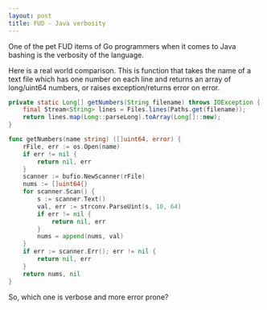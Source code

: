 ```yaml
---
layout: post
title: FUD - Java verbosity
---
```


One of the pet FUD items of Go programmers when it comes to Java bashing
is the verbosity of the language.
<!--more-->
Here is a real world comparison. This is function that takes the name of
a text file which has one number on each line and returns an array of
long/uint64 numbers, or raises exception/returns error on error.

```java
private static Long[] getNumbers(String filename) throws IOException {
    final Stream<String> lines = Files.lines(Paths.get(filename));
    return lines.map(Long::parseLong).toArray(Long[]::new);
}
```

```go
func getNumbers(name string) ([]uint64, error) {
	rFile, err := os.Open(name)
	if err != nil {
		return nil, err
	}
	scanner := bufio.NewScanner(rFile)
	nums := []uint64{}
	for scanner.Scan() {
		s := scanner.Text()
		val, err := strconv.ParseUint(s, 10, 64)
		if err != nil {
			return nil, err
		}
		nums = append(nums, val)
	}
	if err := scanner.Err(); err != nil {
		return nil, err
	}
	return nums, nil
}
```

So, which one is verbose and more error prone?
